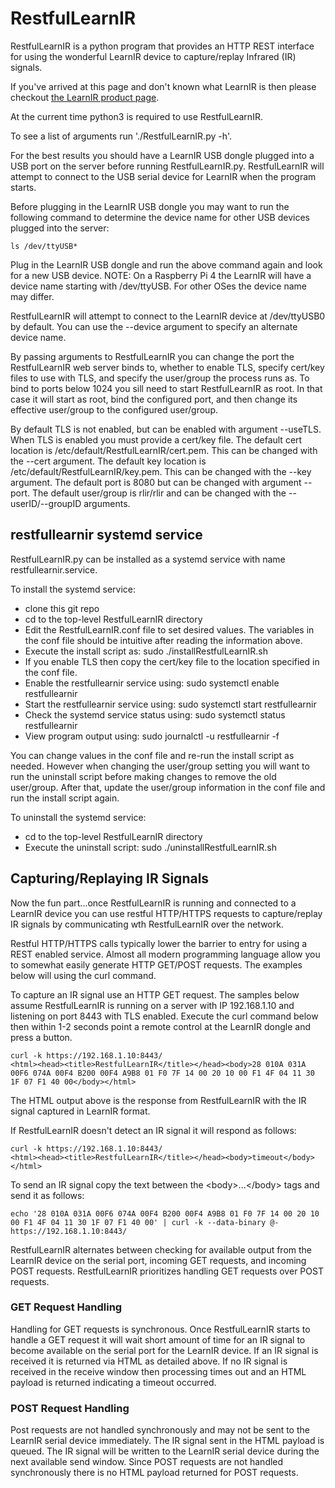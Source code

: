 # RestfulLearnIR

RestfulLearnIR is a python program that provides an HTTP REST interface for using the wonderful LearnIR device to capture/replay Infrared (IR) signals.

If you've arrived at this page and don't known what LearnIR is then please checkout [the LearnIR product page](https://www.analysir.com/blog/product/learnir-advanced-infrared-learner-module/).

At the current time python3 is required to use RestfulLearnIR.

To see a list of arguments run './RestfulLearnIR.py -h'.

For the best results you should have a LearnIR USB dongle plugged into a USB port on the server before running RestfulLearnIR.py. RestfulLearnIR will attempt to connect to the USB serial device for LearnIR when the program starts.

Before plugging in the LearnIR USB dongle you may want to run the following command to determine the device name for other USB devices plugged into the server:

```
ls /dev/ttyUSB*
```

Plug in the LearnIR USB dongle and run the above command again and look for a new USB device. NOTE: On a Raspberry Pi 4 the LearnIR will have a device name starting with /dev/ttyUSB. For other OSes the device name may differ.

RestfulLearnIR will attempt to connect to the LearnIR device at /dev/ttyUSB0 by default. You can use the --device argument to specify an alternate device name.

By passing arguments to RestfulLearnIR you can change the port the RestfulLearnIR web server binds to, whether to enable TLS, specify cert/key files to use with TLS, and specify the user/group the process runs as. To bind to ports below 1024 you sill need to start RestfulLearnIR as root. In that case it will start as root, bind the configured port, and then change its effective user/group to the configured user/group.

By default TLS is not enabled, but can be enabled with argument --useTLS.
When TLS is enabled you must provide a cert/key file. The default cert location is /etc/default/RestfulLearnIR/cert.pem. This can be changed with the --cert argument. The default key location is /etc/default/RestfulLearnIR/key.pem. This can be changed with the --key argument.
The default port is 8080 but can be changed with argument --port.
The default user/group is rlir/rlir and can be changed with the --userID/--groupID arguments.

## restfullearnir systemd service

RestfulLearnIR.py can be installed as a systemd service with name restfullearnir.service.

To install the systemd service:
* clone this git repo
* cd to the top-level RestfulLearnIR directory
* Edit the RestfulLearnIR.conf file to set desired values. The variables in the conf file should be intuitive after reading the information above.
* Execute the install script as: sudo ./installRestfulLearnIR.sh
* If you enable TLS then copy the cert/key file to the location specified in the conf file.
* Enable the restfullearnir service using: sudo systemctl enable restfullearnir
* Start the restfullearnir service using: sudo systemctl start restfullearnir
* Check the systemd service status using: sudo systemctl status restfullearnir
* View program output using: sudo journalctl -u restfullearnir -f

You can change values in the conf file and re-run the install script as needed. However when changing the user/group setting you will want to run the uninstall script before making changes to remove the old user/group. After that, update the user/group information in the conf file and run the install script again.

To uninstall the systemd service:
* cd to the top-level RestfulLearnIR directory
* Execute the uninstall script: sudo ./uninstallRestfulLearnIR.sh 


## Capturing/Replaying IR Signals

Now the fun part...once RestfulLearnIR is running and connected to a LearnIR device you can use restful HTTP/HTTPS requests to capture/replay IR signals by communicating wth RestfulLearnIR over the network.

Restful HTTP/HTTPS calls typically lower the barrier to entry for using a REST enabled service. Almost all modern programming language allow you to somewhat easily generate HTTP GET/POST requests. The examples below will using the curl command.

To capture an IR signal use an HTTP GET request. The samples below assume RestfulLearnIR is running on a server with IP 192.168.1.10 and listening on port 8443 with TLS enabled. Execute the curl command below then within 1-2 seconds point a remote control at the LearnIR dongle and press a button.

```
curl -k https://192.168.1.10:8443/
<html><head><title>RestfulLearnIR</title></head><body>28 010A 031A 00F6 074A 00F4 B200 00F4 A9B8 01 F0 7F 14 00 20 10 00 F1 4F 04 11 30 1F 07 F1 40 00</body></html>
```

The HTML output above is the response from RestfulLearnIR with the IR signal captured in LearnIR format.

If RestfulLearnIR doesn't detect an IR signal it will respond as follows:
```
curl -k https://192.168.1.10:8443/
<html><head><title>RestfulLearnIR</title></head><body>timeout</body></html>
```

To send an IR signal copy the text between the \<body>...\</body> tags and send it as follows:

```
echo '28 010A 031A 00F6 074A 00F4 B200 00F4 A9B8 01 F0 7F 14 00 20 10 00 F1 4F 04 11 30 1F 07 F1 40 00' | curl -k --data-binary @- https://192.168.1.10:8443/
```

RestfulLearnIR alternates between checking for available output from the LearnIR device on the serial port, incoming GET requests, and incoming POST requests. RestfulLearnIR prioritizes handling GET requests over POST requests. 

### GET Request Handling
Handling for GET requests is synchronous. Once RestfulLearnIR starts to handle a GET request it will wait short amount of time for an IR signal to become available on the serial port for the LearnIR device. If an IR signal is received it is returned via HTML as detailed above. If no IR signal is received in the receive window then processing times out and an HTML payload is returned indicating a timeout occurred.
 
### POST Request Handling
Post requests are not handled synchronously and may not be sent to the LearnIR serial device immediately. The IR signal sent in the HTML payload is queued. The IR signal will be written to the LearnIR serial device during the next available send window. Since POST requests are not handled synchronously there is no HTML payload returned for POST requests.
